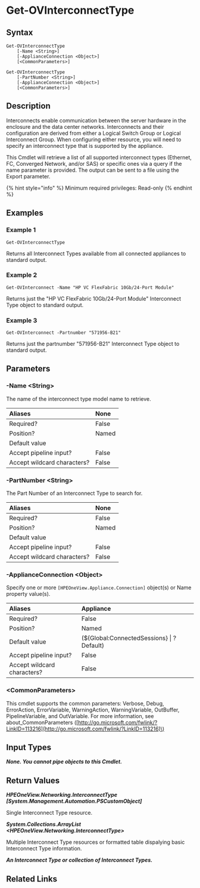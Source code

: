 ﻿---
description: Retrieve Interconnect Type resource(s).
---

# Get-OVInterconnectType

## Syntax

```text
Get-OVInterconnectType
    [-Name <String>]
    [-ApplianceConnection <Object>]
    [<CommonParameters>]
```

```text
Get-OVInterconnectType
    [-PartNumber <String>]
    [-ApplianceConnection <Object>]
    [<CommonParameters>]
```

## Description

Interconnects enable communication between the server hardware in the enclosure and the data center networks. Interconnects and their configuration are derived from either a Logical Switch Group or Logical Interconnect Group.  When configuring either resource, you will need to specify an interconnect type that is supported by the appliance.

This Cmdlet will retrieve a list of all supported interconnect types (Ethernet, FC, Converged Network, and/or SAS) or specific ones via a query if the name parameter is provided. The output can be sent to a file using the Export parameter.

{% hint style="info" %}
Minimum required privileges: Read-only
{% endhint %}

## Examples

###  Example 1 

```text
Get-OVInterconnectType
```

Returns all Interconnect Types available from all connected appliances to standard output.

###  Example 2 

```text
Get-OVInterconnect -Name "HP VC FlexFabric 10Gb/24-Port Module"
```

Returns just the "HP VC FlexFabric 10Gb/24-Port Module" Interconnect Type object to standard output.

###  Example 3 

```text
Get-OVInterconnect -Partnumber "571956-B21"
```

Returns just the partnumber "571956-B21" Interconnect Type object to standard output.

## Parameters

### -Name &lt;String&gt;

The name of the interconnect type model name to retrieve.

| Aliases | None |
| :--- | :--- |
| Required? | False |
| Position? | Named |
| Default value |  |
| Accept pipeline input? | False |
| Accept wildcard characters? | False |

### -PartNumber &lt;String&gt;

The Part Number of an Interconnect Type to search for.

| Aliases | None |
| :--- | :--- |
| Required? | False |
| Position? | Named |
| Default value |  |
| Accept pipeline input? | False |
| Accept wildcard characters? | False |

### -ApplianceConnection &lt;Object&gt;

Specify one or more `[HPEOneView.Appliance.Connection]` object(s) or Name property value(s).

| Aliases | Appliance |
| :--- | :--- |
| Required? | False |
| Position? | Named |
| Default value | (${Global:ConnectedSessions} &vert; ? Default) |
| Accept pipeline input? | False |
| Accept wildcard characters? | False |

### &lt;CommonParameters&gt;

This cmdlet supports the common parameters: Verbose, Debug, ErrorAction, ErrorVariable, WarningAction, WarningVariable, OutBuffer, PipelineVariable, and OutVariable. For more information, see about\_CommonParameters \([http://go.microsoft.com/fwlink/?LinkID=113216](http://go.microsoft.com/fwlink/?LinkID=113216)\)

## Input Types

_**None.  You cannot pipe objects to this Cmdlet.**_

## Return Values

_**HPEOneView.Networking.InterconnectType [System.Management.Automation.PSCustomObject]**_

Single Interconnect Type resource.

_**System.Collections.ArrayList <HPEOneView.Networking.InterconnectType>**_

Multiple Interconnect Type resources or formatted table dispalying basic Interconnect Type information.

_**An Interconnect Type or collection of Interconnect Types.**_



## Related Links

